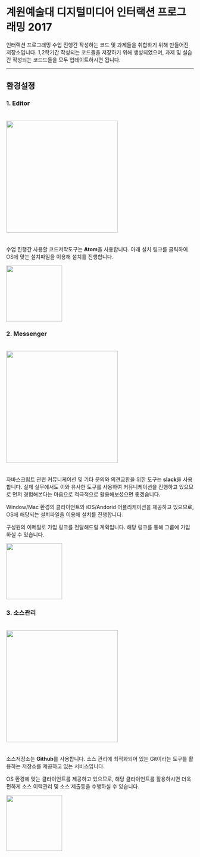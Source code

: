 # 계원예술대 디지털미디어 인터랙션 프로그래밍 2017

인터랙션 프로그래밍 수업 진행간 작성하는 코드 및 과제들을 취합하기 위해 만들어진 저장소입니다. 1,2학기간 작성되는 코드들을 저장하기 위해 생성되었으며, 과제 및 실습간 작성되는 코드드들을 모두 업데이트하시면 됩니다.

---
## 환경설정

### 1. Editor

<img src="http://wiki.hevs.ch/uit/images/1/1b/Atom.png" width="300" style="padding: 20px 0;"/>

수업 진행간 사용할 코드저작도구는 **Atom**을 사용합니다. 아래 설치 링크를 클릭하여 OS에 맞는 설치파일을 이용해 설치를 진행합니다.

[<img src="http://blenchmark.com/sites/default/files/custom-block-images/download-button.png" width="150"/>](https://atom.io/)

### 2. Messenger

<img src="https://forger.typo3.org/images/slack.svg" width="300" style="padding:20px 0;" />

자바스크립트 관련 커뮤니케이션 및 기타 문의와 의견교환을 위한 도구는 **slack**을 사용합니다. 실제 실무에서도 이와 유사한 도구를 사용하여 커뮤니케이션을 진행하고 있으므로 먼저 경험해본다는 마음으로 적극적으로 활용해보셨으면 좋겠습니다.

Window/Mac 환경의 클라이언트와 iOS/Andorid 어플리케이션을 제공하고 있으므로, OS에 해당되는 설치파일을 이용해 설치를 진행합니다.

구성원의 이메일로 가입 링크를 전달해드릴 계획입니다. 해당 링크를 통해 그룹에 가입하실 수 있습니다.

[<img src="http://blenchmark.com/sites/default/files/custom-block-images/download-button.png" width="150"/>](https://slack.com/downloads)

### 3. 소스관리

<img src="https://jitpack.io/w/img/github-logo.png" width="300" style="padding:20px 0;" />

소스저장소는 **Github**를 사용합니다. 소스 관리에 최적화되어 있는 Git이라는 도구를 활용하는 저장소를 제공하고 있는 서비스입니다.

OS 환경에 맞는 클라이언트를 제공하고 있으므로, 해당 클라이언트를 활용하시면 더욱 편하게 소스 이력관리 및 소스 제출등을 수행하실 수 있습니다.

[<img src="http://blenchmark.com/sites/default/files/custom-block-images/download-button.png" width="150"/>](https://desktop.github.com/)
